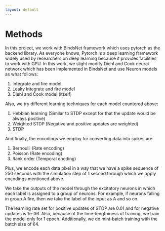```yaml
---
layout: default
---
```

# Methods

In this project, we work with BindsNet framework which uses pytorch as the backend
library. As everyone knows, Pytorch is a deep learning framework widely used by
researchers on deep learning because it provides facilities to work with GPU.
In this work, we slight modify Diehl and Cook neural network which has been implemented
in BindsNet and use Neuron models as what follows:

1. Integrate and fire model
2. Leaky Integrate and fire model
3. Diehl and Cook model (itself)

Also, we try different learning techniques for each model countered above:

1. Hebbian learning (Similar to STDP except for that the update would be always positive)
2. Weighted STDP (Negative and positive updates are weighted)
3. STDP

And finally, the encodings we employ for converting data into spikes are:

1. Bernoulli (Rate encoding)
2. Poisson (Rate encoding)
3. Rank order (Temporal encding)

Plus, we encode each data pixel in a way that we have a spike sequence of 250 seconds
with the simulation step of 1 second through which we apply encodings mentioned above.

We take the outputs of the model through the excitatory neurons in which each label is
assigned to a group of neurons. For example, if neurons falling in group A fire, then
we take the label of the input as A and so on.


The learning rate set for positive updates of STDP are 0.01 and for negative updates is
1e-36. Also, because of the time-lengthiness of training, we train the model only for 
1 epoch. Additionally, we do mini-batch training with the batch size of 64.
